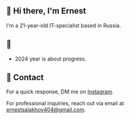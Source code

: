 ## 🏮 Hi there, I'm Ernest 

I'm a 21-year-old IT-specialist based in Russia.

## 🏮

- 2024 year is about progress.

## 🏮 Contact

 For a quick response, DM me on [Instagram](https://www.instagram.com/goodmooran/). 
 
 For professional inquiries, reach out via email at [ernestsalakhov404@gmail.com](mailto:ernestsalakhov404@gmail.com). 


